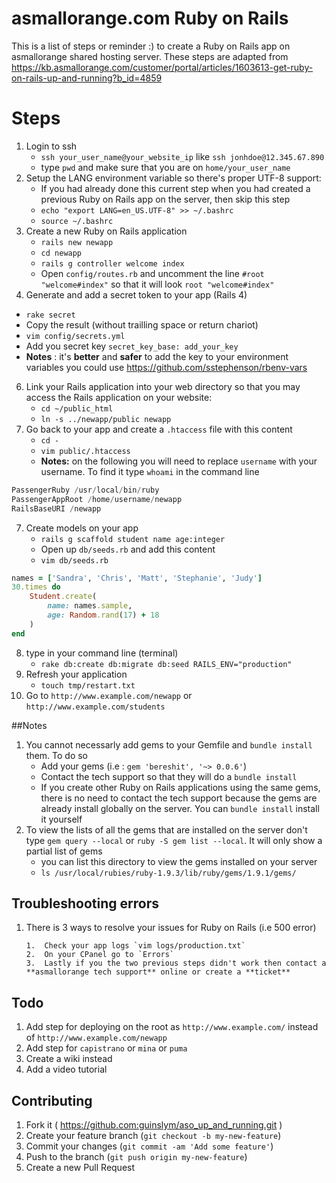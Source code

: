 # asmallorange.com Ruby on Rails
This is a list of steps or reminder :) to create a Ruby on Rails app on asmallorange shared hosting server. These steps are adapted from https://kb.asmallorange.com/customer/portal/articles/1603613-get-ruby-on-rails-up-and-running?b_id=4859


# Steps

1.	Login to ssh
	*	`ssh your_user_name@your_website_ip` like `ssh jonhdoe@12.345.67.890`
	* type `pwd` and make sure that you are on `home/your_user_name`
2.  Setup the LANG environment variable so there's proper UTF-8 support:
	* If you had already done this current step when you had created a previous Ruby on Rails app on the server, then skip this step
	*	`echo "export LANG=en_US.UTF-8" >> ~/.bashrc`
	*	`source ~/.bashrc`
4. 	Create a new Ruby on Rails application
	*	`rails new newapp`
	*	`cd newapp`
	*	`rails g controller welcome index`
	*	Open `config/routes.rb` and uncomment the line `#root "welcome#index"` so that it will look `root "welcome#index"`
5. 	Generate and add a secret token to your app (Rails 4)
  *	`rake secret`
  *	Copy the result (without trailling space or return chariot)
  *	`vim config/secrets.yml`
  *	Add you secret key `secret_key_base: add_your_key`
  *	**Notes** : it's **better** and **safer** to add the key to your environment variables you could use https://github.com/sstephenson/rbenv-vars
6.  Link your Rails application into your web directory so that you may access the Rails application on your website:
	*	`cd ~/public_html`
	*	`ln -s ../newapp/public newapp`
7. 	Go back to your app and create a `.htaccess` file with this content
	*	`cd -`
	* `vim public/.htaccess`
	* **Notes:** on the following you will need to replace `username` with your username. To find it type `whoami` in the command line
```php
PassengerRuby /usr/local/bin/ruby
PassengerAppRoot /home/username/newapp
RailsBaseURI /newapp
```
7. 	Create models on your app
	*	`rails g scaffold student name age:integer`
	*	Open up `db/seeds.rb` and add this content
	* `vim db/seeds.rb`
```ruby
names = ['Sandra', 'Chris', 'Matt', 'Stephanie', 'Judy']
30.times do 
	Student.create(
		name: names.sample,
		age: Random.rand(17) + 18
	)
end
```
8.	type in your command line (terminal) 
	*	`rake db:create db:migrate db:seed RAILS_ENV="production"`
9. 	Refresh your application 
	*	`touch tmp/restart.txt`
10. Go to  `http://www.example.com/newapp` or `http://www.example.com/students` 

##Notes
1.  You cannot necessarly add gems to your Gemfile and `bundle install` them. To do so 
	*	Add your gems (i.e : `gem 'bereshit', '~> 0.0.6'`)
	* Contact the tech support so that they will do a `bundle install`
	* If you create other Ruby on Rails applications using the same gems, there is no need to contact the tech support because the gems are already install globally on the server. You can `bundle install` install it yourself
2. 	To view the lists of all the gems that are installed on the server don't type `gem query --local` or `ruby -S gem list --local`. It will only show a partial list of gems
	* you can list this directory to view the gems installed on your server
	* `ls /usr/local/rubies/ruby-1.9.3/lib/ruby/gems/1.9.1/gems/`

## Troubleshooting errors
1. 	There is 3 ways to resolve your issues for Ruby on Rails (i.e 500 error)

		1. 	Check your app logs `vim logs/production.txt`
		2. 	On your CPanel go to `Errors`
		3.  Lastly if you the two previous steps didn't work then contact a **asmallorange tech support** online or create a **ticket**

## Todo
1. Add step for deploying on the root as `http://www.example.com/` instead of `http://www.example.com/newapp`
2. Add step for `capistrano` or `mina` or `puma`
3. Create a wiki instead
4. Add a video tutorial

## Contributing

1. Fork it ( https://github.com:guinslym/aso_up_and_running.git )
2. Create your feature branch (`git checkout -b my-new-feature`)
3. Commit your changes (`git commit -am 'Add some feature'`)
4. Push to the branch (`git push origin my-new-feature`)
5. Create a new Pull Request

